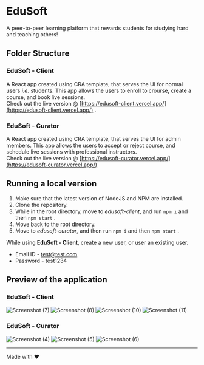 # EduSoft

A peer-to-peer learning platform that rewards students for studying hard and teaching others!

## Folder Structure

### EduSoft - Client
A React app created using CRA template, that serves the UI for normal users *i.e.* students. This app allows the users to enroll to crourse, create a course, and book live sessions.   
Check out the live version @ [https://edusoft-client.vercel.app/](https://edusoft-client.vercel.app/) .

### EduSoft - Curator
A React app created using CRA template, that serves the UI for admin members. This app allows the users to accept or reject course, and schedule live sessions with professional instructors.   
Check out the live version @ [https://edusoft-curator.vercel.app/](https://edusoft-curator.vercel.app/)

## Running a local version

1. Make sure that the latest version of NodeJS and NPM are installed.
2. Clone the repository.
3. While in the root directory, move to *edusoft-client*, and run `npm i` and then `npm start` .
4. Move back to the root directory.
5. Move to *edusoft-curator*, and then run `npm i` and then `npm start` .

While using **EduSoft - Client**, create a new user, or user an existing user.
* Email ID - test@test.com
* Password - test1234

## Preview of the application

### EduSoft - Client
![Screenshot (7)](https://user-images.githubusercontent.com/36294722/143088948-9c530709-8d59-41bf-b67a-c0dd02818393.png)
![Screenshot (8)](https://user-images.githubusercontent.com/36294722/143088952-1dc48bc9-a0df-4827-b70c-bcfdf6696bce.png)
![Screenshot (10)](https://user-images.githubusercontent.com/36294722/143088955-4f77dcf5-217c-46bb-97e3-1ebea40b028d.png)
![Screenshot (11)](https://user-images.githubusercontent.com/36294722/143088957-f361da5b-7721-4b75-a129-f3aad55a4fe4.png)

### EduSoft - Curator
![Screenshot (4)](https://user-images.githubusercontent.com/36294722/143088826-60ad4194-8666-47f1-9afc-df1a00ee97b3.png)
![Screenshot (5)](https://user-images.githubusercontent.com/36294722/143088831-0fec08a2-56bd-42ae-ab49-53f7b51710d2.png)
![Screenshot (6)](https://user-images.githubusercontent.com/36294722/143088834-4a76bf05-f98b-4395-a736-2061b61572fd.png)

---
Made with ❤️
